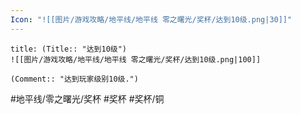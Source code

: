 ```yaml
---
Icon: "![[图片/游戏攻略/地平线/地平线 零之曙光/奖杯/达到10级.png|30]]"
---
```

```ad-common-bronze-trophy
title: (Title:: "达到10级")
![[图片/游戏攻略/地平线/地平线 零之曙光/奖杯/达到10级.png|100]]

(Comment:: "达到玩家级别10级.")
```

#地平线/零之曙光/奖杯 #奖杯 #奖杯/铜
